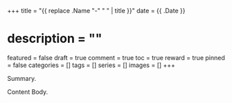 +++
title = "{{ replace .Name "-" " " | title }}"
date = {{ .Date }}
# description = ""
featured = false
draft = true
comment = true
toc = true
reward = true
pinned = false
categories = []
tags = []
series = []
images = []
+++

Summary.

<!--more-->

Content Body.
